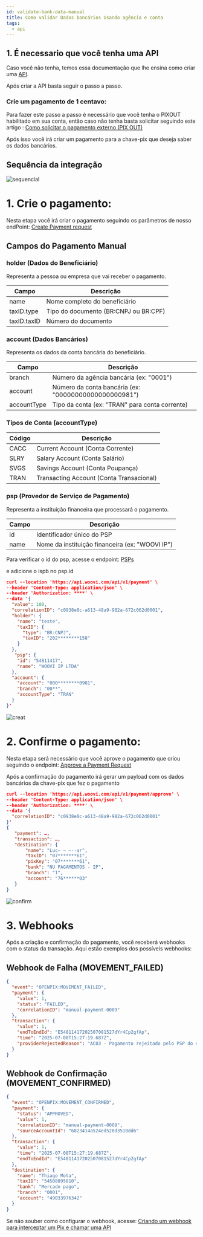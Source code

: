 ```yaml
---
id: validate-bank-data-manual
title: Como validar Dados bancários Usando agência e conta
tags:
  - api
---
```


## 1. É necessario que você tenha uma API

Caso você não tenha, temos essa documentação que lhe ensina como criar uma [API](https://developers.openpix.com.br/en/docs/apis/getting-started-api).

Após criar a API basta seguir o passo a passo.

### Crie um pagamento de 1 centavo:

Para fazer este passo a passo é necessário que você tenha o PIXOUT habilitado em sua conta, então caso não tenha basta solicitar seguindo este artigo : [Como solicitar o pagamento externo (PIX OUT)](https://ajuda.openpix.com.br/pt-br/article/como-solicitar-o-pagamento-externo-pix-out-1qmsnj7/)

Após isso você irá criar um pagamento para a chave-pix que deseja saber os dados bancários.

## Sequência da integração

![sequencial](./__assets__/payment-flow.png)

# 1. Crie o pagamento:
Nesta etapa você irá criar o pagamento seguindo os parâmetros de nosso endPoint: [Create Payment request](https:///developers.openpix.com.br/api#tag/payment-(request-access)/paths/~1api~1v1~1payment/post)

## Campos do Pagamento Manual

### holder (Dados do Beneficiário)
Representa a pessoa ou empresa que vai receber o pagamento.

| Campo | Descrição |
|-------|-----------|
| name | Nome completo do beneficiário |
| taxID.type | Tipo do documento (BR:CNPJ ou BR:CPF) |
| taxID.taxID | Número do documento |

### account (Dados Bancários)
Representa os dados da conta bancária do beneficiário.

| Campo | Descrição |
|-------|-----------|
| branch | Número da agência bancária (ex: "0001") |
| account | Número da conta bancária (ex: "00000000000000000981") |
| accountType | Tipo da conta (ex: "TRAN" para conta corrente) |

### Tipos de Conta (accountType)

| Código | Descrição |
|--------|-----------|
| CACC | Current Account (Conta Corrente) |
| SLRY | Salary Account (Conta Salário) |
| SVGS | Savings Account (Conta Poupança) |
| TRAN | Transacting Account (Conta Transacional) |

### psp (Provedor de Serviço de Pagamento)
Representa a instituição financeira que processará o pagamento.

| Campo | Descrição |
|-------|-----------|
| id | Identificador único do PSP |
| name | Nome da instituição financeira (ex: "WOOVI IP") |

Para verificar o id do psp, acesse o endpoint: [PSPs](https:///developers.openpix.com.br/api#tag/psp/paths/~1api~1v1~1psp/get)

e adicione o ispb no psp.id

```json
curl --location 'https://api.woovi.com/api/v1/payment' \
--header 'Content-Type: application/json' \
--header 'Authorization: ****' \
--data '{
  "value": 100,
  "correlationID": "c0938e0c-a613-48a9-982a-672c062d0001",
  "holder": {
    "name": "teste",
    "taxID": {
      "type": "BR:CNPJ",
      "taxID": "202********158"
    }
  },
   "psp": {
    "id": "54811417",
    "name": "WOOVI IP LTDA"
  },
  "account": {
    "account": "000********0981",
    "branch": "00**",
    "accountType": "TRAN"
  }
}'
```
![creat](./__assets__/request.png)

# 2. Confirme o pagamento:
Nesta etapa será necessário que você aprove o pagamento que criou seguindo o endpoint: [Approve a Payment Request](https:///developers.openpix.com.br/api#tag/payment-(request-access)/paths/~1api~1v1~1payment~1approve/post)

Após a confirmação do pagamento irá gerar um payload com os dados bancários da chave-pix que fez o pagamento

```json
curl --location 'https://api.woovi.com/api/v1/payment/approve' \
--header 'Content-Type: application/json' \
--header 'Authorization: ****' \
--data '{
  "correlationID": "c0938e0c-a613-48a9-982a-672c062d0001"
}'
{
   "payment": …,
   "transaction": …,
   "destination": {
       "name": "Luc— – —--ar",
       "taxID": "07*******61",
       "pixKey": "07*******61",
       "bank": "NU PAGAMENTOS - IP",
       "branch": "1",
       "account": "76******03"
   }
}
```
![confirm](./__assets__/confirm-payment.png)

# 3. Webhooks

Após a criação e confirmação do pagamento, você receberá webhooks com o status da transação. Aqui estão exemplos dos possíveis webhooks:

## Webhook de Falha (MOVEMENT_FAILED)

```json
{
  "event": "OPENPIX:MOVEMENT_FAILED",
  "payment": {
    "value": 1,
    "status": "FAILED",
    "correlationID": "manual-payment-0009"
  },
  "transaction": {
    "value": 1,
    "endToEndId": "E54811417202507081527dYr4Cp2gfAp",
    "time": "2025-07-08T15:27:19.687Z",
    "providerRejectedReason": "AC03 - Pagamento rejeitado pelo PSP do recebedor"
  }
}
```

## Webhook de Confirmação (MOVEMENT_CONFIRMED)

```json
{
  "event": "OPENPIX:MOVEMENT_CONFIRMED",
  "payment": {
    "status": "APPROVED",
    "value": 1,
    "correlationID": "manual-payment-0009",
    "sourceAccountId": "6823414a524ed520d3518dd6"
  },
  "transaction": {
    "value": 1,
    "time": "2025-07-08T15:27:19.687Z",
    "endToEndId": "E54811417202507081527dYr4Cp2gfAp"
  },
  "destination": {
    "name": "Thiago Mota",
    "taxID": "54508095810",
    "bank": "Mercado pago",
    "branch": "0001",
    "account": "49033976342"
  }
}
```

Se não souber como configurar o webhook, acesse: [Criando um webhook para interceptar um Pix e chamar uma API](https://developers.openpix.com.br/docs/webhook/platform/webhook-platform-api)




 

